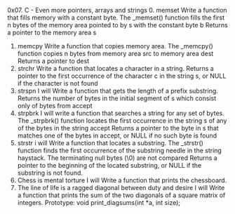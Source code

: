 0x07. C - Even more pointers, arrays and strings
0. memset
Write a function that fills memory with a constant byte.
The _memset() function fills the first n bytes of the memory area pointed to by s with the constant byte b
Returns a pointer to the memory area s
1. memcpy
Write a function that copies memory area.
The _memcpy() function copies n bytes from memory area src to memory area dest
Returns a pointer to dest
2. strchr
Write a function that locates a character in a string.
Returns a pointer to the first occurrence of the character c in the string s, or NULL if the character is not found
3. strspn
I will Write a function that gets the length of a prefix substring.
Returns the number of bytes in the initial segment of s which consist only of bytes from accept
4. strpbrk
I will write a function that searches a string for any set of bytes.
The _strpbrk() function locates the first occurrence in the string s of any of the bytes in the string accept
Returns a pointer to the byte in s that matches one of the bytes in accept, or NULL if no such byte is found
5. strstr
i will Write a function that locates a substring.
The _strstr() function finds the first occurrence of the substring needle in the string haystack. The terminating null bytes (\0) are not compared
Returns a pointer to the beginning of the located substring, or NULL if the substring is not found.
6. Chess is mental torture
I will Write a function that prints the chessboard.
7. The line of life is a ragged diagonal between duty and desire
I will Write a function that prints the sum of the two diagonals of a square matrix of integers.
Prototype: void print_diagsums(int *a, int size);


